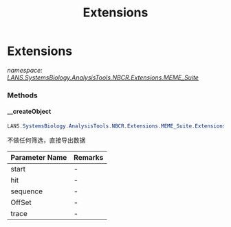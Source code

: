 ﻿---
title: Extensions
---

# Extensions
_namespace: [LANS.SystemsBiology.AnalysisTools.NBCR.Extensions.MEME_Suite](N-LANS.SystemsBiology.AnalysisTools.NBCR.Extensions.MEME_Suite.html)_



### Methods

#### __createObject
```csharp
LANS.SystemsBiology.AnalysisTools.NBCR.Extensions.MEME_Suite.Extensions.__createObject(System.Int32,LANS.SystemsBiology.AnalysisTools.NBCR.Extensions.MEME_Suite.DocumentFormat.XmlOutput.MAST.HitResult,System.String,System.Int32,System.String)
```
不做任何筛选，直接导出数据

|Parameter Name|Remarks|
|--------------|-------|
|start|-|
|hit|-|
|sequence|-|
|OffSet|-|
|trace|-|





